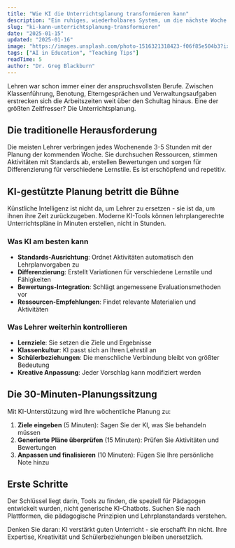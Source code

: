 ```yaml
---
title: "Wie KI die Unterrichtsplanung transformieren kann"
description: "Ein ruhiges, wiederholbares System, um die nächste Woche in einer halben Stunde zu planen."
slug: "ki-kann-unterrichtsplanung-transformieren"
date: "2025-01-15"
updated: "2025-01-16"
image: "https://images.unsplash.com/photo-1516321318423-f06f85e504b3?ixlib=rb-4.0.3&auto=format&fit=crop&w=1200&q=80"
tags: ["AI in Education", "Teaching Tips"]
readTime: 5
author: "Dr. Greg Blackburn"
---
```


Lehren war schon immer einer der anspruchsvollsten Berufe. Zwischen Klassenführung, Benotung, Elterngesprächen und Verwaltungsaufgaben erstrecken sich die Arbeitszeiten weit über den Schultag hinaus. Eine der größten Zeitfresser? Die Unterrichtsplanung.

## Die traditionelle Herausforderung

Die meisten Lehrer verbringen jedes Wochenende 3-5 Stunden mit der Planung der kommenden Woche. Sie durchsuchen Ressourcen, stimmen Aktivitäten mit Standards ab, erstellen Bewertungen und sorgen für Differenzierung für verschiedene Lernstile. Es ist erschöpfend und repetitiv.

## KI-gestützte Planung betritt die Bühne

Künstliche Intelligenz ist nicht da, um Lehrer zu ersetzen - sie ist da, um ihnen ihre Zeit zurückzugeben. Moderne KI-Tools können lehrplangerechte Unterrichtspläne in Minuten erstellen, nicht in Stunden.

### Was KI am besten kann

- **Standards-Ausrichtung**: Ordnet Aktivitäten automatisch den Lehrplanvorgaben zu
- **Differenzierung**: Erstellt Variationen für verschiedene Lernstile und Fähigkeiten
- **Bewertungs-Integration**: Schlägt angemessene Evaluationsmethoden vor
- **Ressourcen-Empfehlungen**: Findet relevante Materialien und Aktivitäten

### Was Lehrer weiterhin kontrollieren

- **Lernziele**: Sie setzen die Ziele und Ergebnisse
- **Klassenkultur**: KI passt sich an Ihren Lehrstil an
- **Schülerbeziehungen**: Die menschliche Verbindung bleibt von größter Bedeutung
- **Kreative Anpassung**: Jeder Vorschlag kann modifiziert werden

## Die 30-Minuten-Planungssitzung

Mit KI-Unterstützung wird Ihre wöchentliche Planung zu:

1. **Ziele eingeben** (5 Minuten): Sagen Sie der KI, was Sie behandeln müssen
2. **Generierte Pläne überprüfen** (15 Minuten): Prüfen Sie Aktivitäten und Bewertungen
3. **Anpassen und finalisieren** (10 Minuten): Fügen Sie Ihre persönliche Note hinzu

## Erste Schritte

Der Schlüssel liegt darin, Tools zu finden, die speziell für Pädagogen entwickelt wurden, nicht generische KI-Chatbots. Suchen Sie nach Plattformen, die pädagogische Prinzipien und Lehrplanstandards verstehen.

Denken Sie daran: KI verstärkt guten Unterricht - sie erschafft ihn nicht. Ihre Expertise, Kreativität und Schülerbeziehungen bleiben unersetzlich.
